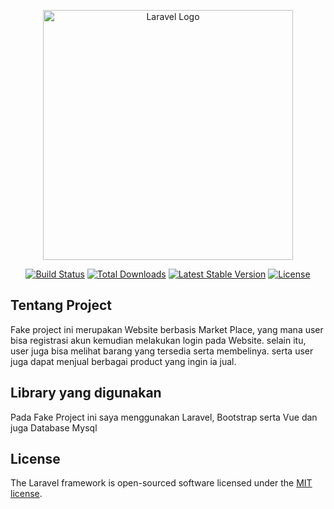 <p align="center"><a href="https://laravel.com" target="_blank"><img src="https://raw.githubusercontent.com/laravel/art/master/logo-lockup/5%20SVG/2%20CMYK/1%20Full%20Color/laravel-logolockup-cmyk-red.svg" width="400" alt="Laravel Logo"></a></p>

<p align="center">
<a href="https://github.com/laravel/framework/actions"><img src="https://github.com/laravel/framework/workflows/tests/badge.svg" alt="Build Status"></a>
<a href="https://packagist.org/packages/laravel/framework"><img src="https://img.shields.io/packagist/dt/laravel/framework" alt="Total Downloads"></a>
<a href="https://packagist.org/packages/laravel/framework"><img src="https://img.shields.io/packagist/v/laravel/framework" alt="Latest Stable Version"></a>
<a href="https://packagist.org/packages/laravel/framework"><img src="https://img.shields.io/packagist/l/laravel/framework" alt="License"></a>
</p>

## Tentang Project

Fake project ini merupakan Website berbasis Market Place, yang mana user bisa registrasi akun kemudian melakukan login pada Website. selain itu, user juga bisa melihat barang yang tersedia serta membelinya. serta user juga dapat menjual berbagai product yang ingin ia jual. 

## Library yang digunakan

Pada Fake Project ini saya menggunakan Laravel, Bootstrap serta Vue dan juga Database Mysql

## License

The Laravel framework is open-sourced software licensed under the [MIT license](https://opensource.org/licenses/MIT).
